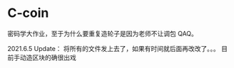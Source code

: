 # C-coin
密码学大作业，至于为什么要重复造轮子是因为老师不让调包 QAQ。

2021.6.5 Update：
将所有的文件发上去了，如果有时间就后面再改改了。。。
目前手动造区块的确很出戏

